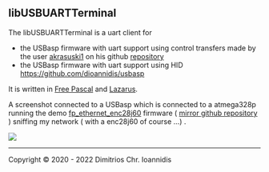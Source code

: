 ## libUSBUARTTerminal

  The libUSBUARTTerminal is a uart client for 
  - the USBasp firmware with uart support using control transfers made by the user [akrasuski1](https://github.com/akrasuski1) on his github [repository](https://github.com/akrasuski1/usbasp-uart)
  - the USBasp firmware with uart support using HID https://github.com/dioannidis/usbasp
  
  It is written in [Free Pascal](https://www.freepascal.org/) and [Lazarus](https://www.lazarus-ide.org/).
   
  A screenshot connected to a USBasp which is connected to a atmega328p running the demo [fp_ethernet_enc28j60](https://scm.nephelae.eu/Nephelae/fp_ethernet_enc28j60/wiki) firmware ( [mirror github repository](https://github.com/dioannidis/fp_ethernet_enc28j60) ) sniffing my network ( with a enc28j60 of course ...) .  
  
  ![](https://scm.nephelae.eu/attachments/3d5ea99b-a1cb-4b26-ae1c-9c0735fbf9da)
  



-----


Copyright © 2020 - 2022 Dimitrios Chr. Ioannidis
